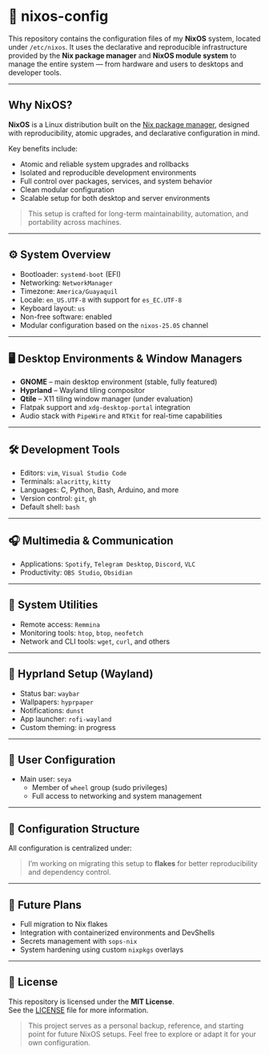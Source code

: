 # 🐧 nixos-config

This repository contains the configuration files of my **NixOS** system, located under `/etc/nixos`. It uses the declarative and reproducible infrastructure provided by the **Nix package manager** and **NixOS module system** to manage the entire system — from hardware and users to desktops and developer tools.

---

##  Why NixOS?

**NixOS** is a Linux distribution built on the [Nix package manager](https://nixos.org/), designed with reproducibility, atomic upgrades, and declarative configuration in mind.

Key benefits include:

- Atomic and reliable system upgrades and rollbacks
- Isolated and reproducible development environments
- Full control over packages, services, and system behavior
- Clean modular configuration
- Scalable setup for both desktop and server environments

> This setup is crafted for long-term maintainability, automation, and portability across machines.

---

## ⚙️ System Overview

- Bootloader: `systemd-boot` (EFI)
- Networking: `NetworkManager`
- Timezone: `America/Guayaquil`
- Locale: `en_US.UTF-8` with support for `es_EC.UTF-8`
- Keyboard layout: `us`
- Non-free software: enabled
- Modular configuration based on the `nixos-25.05` channel

---

## 🖥️ Desktop Environments & Window Managers

- **GNOME** – main desktop environment (stable, fully featured)
- **Hyprland** – Wayland tiling compositor
- **Qtile** – X11 tiling window manager (under evaluation)
- Flatpak support and `xdg-desktop-portal` integration
- Audio stack with `PipeWire` and `RTKit` for real-time capabilities

---

## 🛠️ Development Tools

- Editors: `vim`, `Visual Studio Code`
- Terminals: `alacritty`, `kitty`
- Languages: C, Python, Bash, Arduino, and more
- Version control: `git`, `gh`
- Default shell: `bash`

---

## 🎧 Multimedia & Communication

- Applications: `Spotify`, `Telegram Desktop`, `Discord`, `VLC`
- Productivity: `OBS Studio`, `Obsidian`

---

## 🔧 System Utilities

- Remote access: `Remmina`
- Monitoring tools: `htop`, `btop`, `neofetch`
- Network and CLI tools: `wget`, `curl`, and others

---

## 🌈 Hyprland Setup (Wayland)

- Status bar: `waybar`
- Wallpapers: `hyprpaper`
- Notifications: `dunst`
- App launcher: `rofi-wayland`
- Custom theming: in progress

---

## 👤 User Configuration

- Main user: `seya`
  - Member of `wheel` group (sudo privileges)
  - Full access to networking and system management

---

## 📁 Configuration Structure

All configuration is centralized under:


> I’m working on migrating this setup to **flakes** for better reproducibility and dependency control.

---

## 🧠 Future Plans

- Full migration to Nix flakes
- Integration with containerized environments and DevShells
- Secrets management with `sops-nix`
- System hardening using custom `nixpkgs` overlays

---

## 📜 License

This repository is licensed under the **MIT License**.  
See the [LICENSE](./LICENSE) file for more information.

> This project serves as a personal backup, reference, and starting point for future NixOS setups. Feel free to explore or adapt it for your own configuration.

